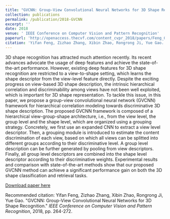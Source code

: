 ```yaml
---
title: "GVCNN: Group-View Convolutional Neural Networks for 3D Shape Recognition"
collection: publications
permalink: /publication/2018-GVCNN
excerpt: ''
date: 2018
venue: ' IEEE Conference on Computer Vision and Pattern Recognition'
paperurl: 'http://openaccess.thecvf.com/content_cvpr_2018/papers/Feng_GVCNN_Group-View_Convolutional_CVPR_2018_paper.pdf'
citation: 'Yifan Feng, Zizhao Zhang, Xibin Zhao, Rongrong Ji, Yue Gao. &quot;GVCNN: Group-View Convolutional Neural Networks for 3D Shape Recognition.&quot; <i>IEEE Conference on Computer Vision and Pattern Recognition</i>, 2018, pp. 264-272.'
---
```

3D shape recognition has attracted much attention recently. Its recent advances advocate the usage of deep features and achieve the state-of-the-art performance. However, existing deep features for 3D shape recognition are restricted to a view-to-shape setting, which learns the shape descriptor from the view-level feature directly. Despite the exciting progress on view-based 3D shape description, the intrinsic hierarchical correlation and discriminability among views have not been well exploited, which is important for 3D shape representation. To tackle this issue, in this paper, we propose a group-view convolutional neural network (GVCNN) framework for hierarchical correlation modeling towards discriminative 3D shape description. The proposed GVCNN framework is composed of a hierarchical view-group-shape architecture, i.e., from the view level, the group level and the shape level, which are organized using a grouping strategy. Concretely, we first use an expanded CNN to extract a view level descriptor. Then, a grouping module is introduced to estimate the content discrimination of each view, based on which all views can be splitted into different groups according to their discriminative level. A group level description can be further generated by pooling from view descriptors. Finally, all group level descriptors are combined into the shape level descriptor according to their discriminative weights. Experimental results and comparison with state-of-the-art methods show that our proposed GVCNN method can achieve a significant performance gain on both the 3D shape classification and retrieval tasks.

[Download paper here](http://openaccess.thecvf.com/content_cvpr_2018/papers/Feng_GVCNN_Group-View_Convolutional_CVPR_2018_paper.pdf)

Recommended citation: Yifan Feng, Zizhao Zhang, Xibin Zhao, Rongrong Ji, Yue Gao. &quot;GVCNN: Group-View Convolutional Neural Networks for 3D Shape Recognition.&quot; <i>IEEE Conference on Computer Vision and Pattern Recognition</i>, 2018, pp. 264-272.
